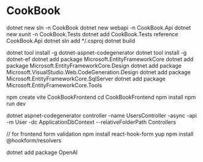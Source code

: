 # CookBook


dotnet new sln -n CookBook
dotnet new webapi -n CookBook.Api
dotnet new xunit -n CookBook.Tests
dotnet add CookBook.Tests reference CookBook.Api
dotnet sln add */.csproj
dotnet build

dotnet tool install -g dotnet-aspnet-codegenerator
dotnet tool install -g dotnet-ef
dotnet add package Microsoft.EntityFrameworkCore
dotnet add package Microsoft.EntityFrameworkCore.Design
dotnet add package Microsoft.VisualStudio.Web.CodeGeneration.Design
dotnet add package Microsoft.EntityFrameworkCore.SqlServer
dotnet add package Microsoft.EntityFrameworkCore.Tools

npm create vite CookBookFrontend
cd CookBookFrontend
npm install
npm run dev


dotnet aspnet-codegenerator controller -name UsersController -async -api -m User -dc ApplicationDbContext --relativeFolderPath Controllers

// for frontend form validation
npm install react-hook-form yup 
npm install @hookform/resolvers  
 
dotnet add package OpenAI
